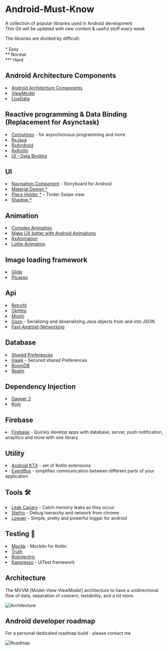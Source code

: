 # Android-Must-Know
A collection of popular libraries used in Android development <br>
This Git will be updated with new content & useful stuff every week

The libraries are divided by difficult: <br>  <br> *   Easy    <br>
**   Normal   <br>
***   Hard 


## Android Architecture Components 
<li><a href="https://developer.android.com/topic/libraries/architecture">Android Architecture Components</a></li>
<li><a href="https://developer.android.com/topic/libraries/architecture/viewmodel">ViewModel</a></li>
<li><a href="https://developer.android.com/topic/libraries/architecture/livedata">LiveData</a></li>

## Reactive programming & Data Binding (Replacement for Asynctask)
<li><a href="https://kotlinlang.org/docs/reference/coroutines-overview.html">Coroutines</a> - for asynchronous programming and more</li>
<li><a href="https://github.com/ReactiveX/RxJava">RxJava</a></li>
<li><a href="https://github.com/ReactiveX/RxAndroid">RxAndroid</a></li>
<li><a href="https://github.com/ReactiveX/RxKotlin">RxKotlin</a></li>
<li><a href="https://developer.android.com/topic/libraries/data-binding">UI - Data Binding</a></li>

## UI
<li><a href="https://developer.android.com/guide/navigation/navigation-getting-started">Navigation Component</a> - Storyboard for Android</li>
<li><a href="https://material.io/develop/android/docs/getting-started/">Material Design *</a></li>
<li><a href="https://github.com/janishar/PlaceHolderView">Place Holder *</a> - Tinder Swipe view </li>
<li><a href="https://github.com/loopeer/shadow">Shadow *</a></li>

## Animation
<li><a href="https://proandroiddev.com/complex-ui-animation-on-android-8f7a46f4aec4">Complex Animation</a></li>
<li><a href="https://proandroiddev.com/make-ux-better-with-android-animations-207992d6f98a">Make UX better with Android Animations</a></li>
<li><a href="https://github.com/lopspower/RxAnimation">RxAnimation</a></li>
<li><a href="https://github.com/airbnb/lottie-android">Lottie Animation</a></li>

## Image loading framework
<li><a href="https://github.com/bumptech/glide">Glide</a></li>
<li><a href="https://github.com/square/picasso">Picasso</a></li>

## Api
<li><a href="https://square.github.io/retrofit/">Retrofit</a></li>
<li><a href="https://github.com/square/okhttp">OkHttp</a></li>
<li><a href="https://github.com/square/moshi">Moshi</a></li>
<li><a href="https://github.com/google/gson">Gson</a> - Serializing and deserializing Java objects from and into JSON</li>
<li><a href="https://github.com/amitshekhariitbhu/Fast-Android-Networking">Fast-Android-Networking</a></li>

## Database
<li><a href="https://developer.android.com/training/data-storage/shared-preferences">Shared Preferences</a></li>
<li><a href="https://github.com/orhanobut/hawk">Hawk</a> - Secured shared Preferences</li>
<li><a href="https://developer.android.com/topic/libraries/architecture/room">RoomDB</a></li>
<li><a href="https://github.com/realm/realm-java">Realm</a></li>

## Dependency Injection 
<li><a href="https://github.com/google/dagger">Dagger 2</a></li>
<li><a href="https://github.com/InsertKoinIO/koin">Koin</a></li>


## Firebase
<li><a href="https://developer.android.com/guide/navigation/navigation-getting-started">Firebase</a> - Quickly develop apps with database, server, push notification, anayltics and more with one library</li>


## Utility
<li><a href="https://developer.android.com/kotlin/ktx?gclid=Cj0KCQiA6IHwBRCJARIsALNjViX0l77hL2zOVnGwRtFCsf3nzKRHvLzU4u_wr96ET6c0mw0R5sxcIoUaAohEEALw_wcB">Android KTX</a> - set of Kotlin extensions </li>
<li><a href="http://greenrobot.github.io/EventBus/">EventBus</a> - simplifies communication between different parts of your application</li>

## Tools 🛠
<li><a href="https://github.com/square/leakcanary">Leak Canary</a> - Catch memory leaks as they occur</li>
<li><a href="https://github.com/facebook/stetho">Stetho</a> - Debug hierarchy and network from chrome</li>
<li><a href="https://github.com/orhanobut/logger">Logger</a> - Simple, pretty and powerful logger for android

## Testing 🧪
<li><a href="https://github.com/mockk/mockk">Mockk</a> - Mockito for Kotlin</li>
<li><a href="https://github.com/google/truth">Truth</a></li>
<li><a href="https://github.com/robolectric/robolectric">Robolectric</a></li>
<li><a href="https://github.com/KasperskyLab/Kaspresso">Kaspresso</a> - UiTest framework</li>


## Architecture
The MVVM [Model-View-ViewModel] architecture to have a unidirectional flow of data, separation of concern, testability, and a lot more.

![Architecture](https://developer.android.com/topic/libraries/architecture/images/final-architecture.png)

## Android developer roadmap
For a personal dedicated roadmap build - please contact me

![Roadmap](https://github.com/EladLevyDev/Android-Must-Know/blob/master/roadmap.png)





